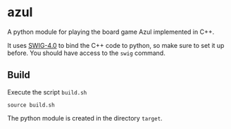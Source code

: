 # azul
A python module for playing the board game Azul implemented in C++.

It uses [SWIG-4.0](http://www.swig.org) to bind the C++ code to python, so make sure to set it up before. You should have access to the `swig` command.

## Build

Execute the script `build.sh`
```
source build.sh
```

The python module is created in the directory `target`.
